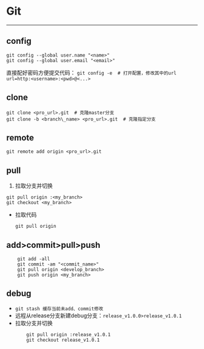 # Git
---
## config
```
git config --global user.name "<name>"
git config --global user.email "<email>"
```
直接配好密码方便提交代码：
`git config -e  # 打开配置，修改其中的url`
`url=http:<username>:<pwd>@<...>`

## clone
```
git clone <pro_url>.git  # 克隆master分支
git clone -b <branch\_name> <pro_url>.git  # 克隆指定分支
```
## remote
`git remote add origin <pro_url>.git`

## pull
1. 拉取分支并切换
```
git pull origin :<my_branch>
git checkout <my_branch>
```
- 拉取代码

    `git pull origin`
    
## add>commit>pull>push
```
    git add -all
    git commit -am "<commit_name>"
    git pull origin <develop_branch>
    git push origin <my_branch>
```

## debug
- `git stash 缓存当前未add、commit修改`
- 远程从release分支新建debug分支：`release_v1.0.0>release_v1.0.1`
- 拉取分支并切换
    ```
        git pull origin :release_v1.0.1
        git checkout release_v1.0.1
    ```
    